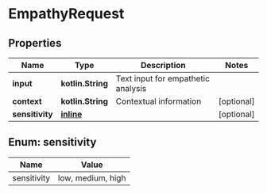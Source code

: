 
# EmpathyRequest

## Properties
| Name | Type | Description | Notes |
| ------------ | ------------- | ------------- | ------------- |
| **input** | **kotlin.String** | Text input for empathetic analysis |  |
| **context** | **kotlin.String** | Contextual information |  [optional] |
| **sensitivity** | [**inline**](#Sensitivity) |  |  [optional] |


<a id="Sensitivity"></a>
## Enum: sensitivity
| Name | Value |
| ---- | ----- |
| sensitivity | low, medium, high |



